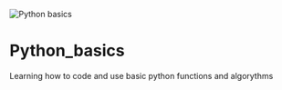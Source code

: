 ![Python basics](D:\GeekBrains\python_basics.png)
# Python_basics
Learning how to code and use basic python functions and algorythms
